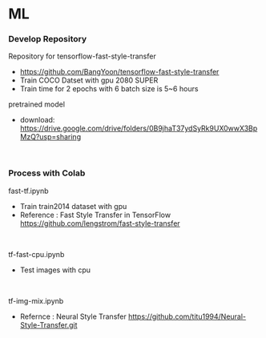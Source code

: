 # ML

### Develop Repository 
Repository for tensorflow-fast-style-transfer
- https://github.com/BangYoon/tensorflow-fast-style-transfer
- Train COCO Datset with gpu 2080 SUPER
- Train time for 2 epochs with 6 batch size is 5~6 hours

pretrained model
- download: https://drive.google.com/drive/folders/0B9jhaT37ydSyRk9UX0wwX3BpMzQ?usp=sharing
<br>

### Process with Colab
fast-tf.ipynb
- Train train2014 dataset with gpu
- Reference : Fast Style Transfer in TensorFlow https://github.com/lengstrom/fast-style-transfer
<br>

tf-fast-cpu.ipynb
- Test images with cpu
<br>

tf-img-mix.ipynb
- Refernce : Neural Style Transfer https://github.com/titu1994/Neural-Style-Transfer.git
